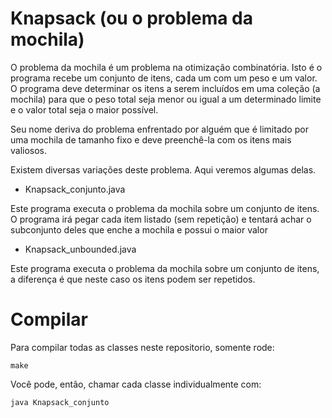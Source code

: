 # Knapsack (ou o problema da mochila)


O problema da mochila é um problema na otimização combinatória.
Isto é o programa recebe um conjunto de itens, cada um com um peso e um valor.
O programa deve determinar os itens a serem incluídos em uma coleção (a mochila) para que o peso total seja menor ou igual a um determinado limite e o valor total seja o maior possível.

Seu nome deriva do problema enfrentado por alguém que é limitado por uma mochila de tamanho fixo e deve preenchê-la com os itens mais valiosos.

Existem diversas variações deste problema. Aqui veremos algumas delas.


* Knapsack_conjunto.java

Este programa executa o problema da mochila sobre um conjunto de itens.
O programa irá pegar cada item listado (sem repetição) e tentará achar o subconjunto deles que enche a mochila e possui o maior valor


* Knapsack_unbounded.java

Este programa executa o problema da mochila sobre um conjunto de itens, a diferença é que neste caso os itens podem ser repetidos.



# Compilar


Para compilar todas as classes neste repositorio, somente rode:

```
make
```

Você pode, então, chamar cada classe individualmente com:

```
java Knapsack_conjunto
```